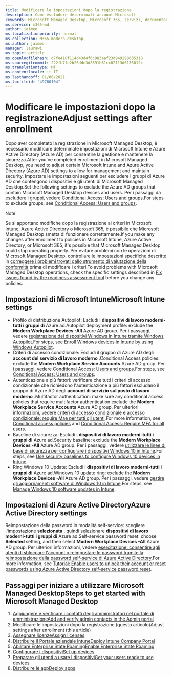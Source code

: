```yaml
---
title: Modificare le impostazioni dopo la registrazione
description: Come escludere determinati account Microsoft
keywords: Microsoft Managed Desktop, Microsoft 365, servizi, documentazione
ms.service: m365-md
author: jaimeo
ms.localizationpriority: normal
ms.collection: M365-modern-desktop
ms.author: jaimeo
manager: laurawi
ms.topic: article
ms.openlocfilehash: d7fe410f114d43d4f6c983aaf23d949298635318
ms.sourcegitcommit: 222fb7fe2b26dde3d8591b61cc02113d6135012c
ms.translationtype: MT
ms.contentlocale: it-IT
ms.lasthandoff: 01/06/2021
ms.locfileid: "49760104"
---
```

# <a name="adjust-settings-after-enrollment"></a><span data-ttu-id="f0e68-104">Modificare le impostazioni dopo la registrazione</span><span class="sxs-lookup"><span data-stu-id="f0e68-104">Adjust settings after enrollment</span></span>

<span data-ttu-id="f0e68-105">Dopo aver completato la registrazione in Microsoft Managed Desktop, è necessario modificare determinate impostazioni di Microsoft Intune e Azure Active Directory (Azure AD) per consentire la gestione e mantenere la sicurezza.</span><span class="sxs-lookup"><span data-stu-id="f0e68-105">After you've completed enrollment in Microsoft Managed Desktop, you need to adjust certain Microsoft Intune and Azure Active Directory (Azure AD) settings to allow for management and maintain security.</span></span> <span data-ttu-id="f0e68-106">Impostare le impostazioni seguenti per escludere i gruppi di Azure AD che contengono i dispositivi e gli utenti di Microsoft Managed Desktop.</span><span class="sxs-lookup"><span data-stu-id="f0e68-106">Set the following settings to exclude the Azure AD groups that contain Microsoft Managed Desktop devices and users.</span></span> <span data-ttu-id="f0e68-107">Per i passaggi da escludere i gruppi, vedere [Conditional Access: Users and groups](https://docs.microsoft.com/azure/active-directory/conditional-access/concept-conditional-access-users-groups#exclude-users).</span><span class="sxs-lookup"><span data-stu-id="f0e68-107">For steps to exclude groups, see [Conditional Access: Users and groups](https://docs.microsoft.com/azure/active-directory/conditional-access/concept-conditional-access-users-groups#exclude-users).</span></span>

> [!NOTE]
> <span data-ttu-id="f0e68-108">Se si apportano modifiche dopo la registrazione ai criteri in Microsoft Intune, Azure Active Directory o Microsoft 365, è possibile che Microsoft Managed Desktop smetta di funzionare correttamente.</span><span class="sxs-lookup"><span data-stu-id="f0e68-108">If you make any changes after enrollment to policies in Microsoft Intune, Azure Active Directory, or Microsoft 365, it's possible that Microsoft Managed Desktop could stop operating properly.</span></span> <span data-ttu-id="f0e68-109">Per evitare problemi con le operazioni di Microsoft Managed Desktop, controllare le impostazioni specifiche descritte in [correggere i problemi trovati dallo strumento di valutazione della conformità](../get-ready/readiness-assessment-fix.md) prima di modificare i criteri.</span><span class="sxs-lookup"><span data-stu-id="f0e68-109">To avoid problems with Microsoft Managed Desktop operations, check the specific settings described in [Fix issues found by the readiness assessment tool](../get-ready/readiness-assessment-fix.md) before you change any policies.</span></span>


## <a name="microsoft-intune-settings"></a><span data-ttu-id="f0e68-110">Impostazioni di Microsoft Intune</span><span class="sxs-lookup"><span data-stu-id="f0e68-110">Microsoft Intune settings</span></span>

- <span data-ttu-id="f0e68-111">Profilo di distribuzione Autopilot: Escludi i **dispositivi di lavoro moderni-tutti i gruppi di**  Azure ad.</span><span class="sxs-lookup"><span data-stu-id="f0e68-111">Autopilot deployment profile: exclude the **Modern Workplace Devices -All**  Azure AD group.</span></span> <span data-ttu-id="f0e68-112">Per i passaggi, vedere [registrazione dei dispositivi Windows in Intune tramite Windows Autopilot](https://docs.microsoft.com/mem/autopilot/enrollment-autopilot).</span><span class="sxs-lookup"><span data-stu-id="f0e68-112">For steps, see [Enroll Windows devices in Intune by using Windows Autopilot](https://docs.microsoft.com/mem/autopilot/enrollment-autopilot).</span></span>
- <span data-ttu-id="f0e68-113">Criteri di accesso condizionale: Escludi il gruppo di Azure AD degli **account del servizio di lavoro moderno** .</span><span class="sxs-lookup"><span data-stu-id="f0e68-113">Conditional Access policies: exclude the **Modern Workplace Service Accounts** Azure AD group.</span></span> <span data-ttu-id="f0e68-114">Per i passaggi, vedere [Conditional Access: Users and groups](https://docs.microsoft.com/azure/active-directory/conditional-access/concept-conditional-access-users-groups).</span><span class="sxs-lookup"><span data-stu-id="f0e68-114">For steps, see [Conditional Access: Users and groups](https://docs.microsoft.com/azure/active-directory/conditional-access/concept-conditional-access-users-groups).</span></span>
- <span data-ttu-id="f0e68-115">Autenticazione a più fattori: verificare che tutti i criteri di accesso condizionale che richiedono l'autenticazione a più fattori escludano il gruppo di Azure AD degli **account di servizio sul posto di lavoro moderno** .</span><span class="sxs-lookup"><span data-stu-id="f0e68-115">Multifactor authentication: make sure any conditional access policies that require multifactor authentication exclude the **Modern Workplace Service Accounts** Azure AD group.</span></span> <span data-ttu-id="f0e68-116">Per ulteriori informazioni, vedere [criteri di accesso condizionale](../get-ready/readiness-assessment-fix.md#conditional-access-policies) e [accesso condizionale: require Mae per tutti gli utenti](https://docs.microsoft.com/azure/active-directory/conditional-access/howto-conditional-access-policy-all-users-mfa).</span><span class="sxs-lookup"><span data-stu-id="f0e68-116">For more information, see [Conditional access policies](../get-ready/readiness-assessment-fix.md#conditional-access-policies) and [Conditional Access: Require MFA for all users](https://docs.microsoft.com/azure/active-directory/conditional-access/howto-conditional-access-policy-all-users-mfa).</span></span>
- <span data-ttu-id="f0e68-117">Baseline di sicurezza: Escludi i **dispositivi di lavoro moderni-tutti i gruppi di**  Azure ad.</span><span class="sxs-lookup"><span data-stu-id="f0e68-117">Security baseline: exclude the **Modern Workplace Devices -All**  Azure AD group.</span></span> <span data-ttu-id="f0e68-118">Per i passaggi, vedere [utilizzare le linee di base di sicurezza per configurare i dispositivi Windows 10 in Intune](https://docs.microsoft.com/mem/intune/protect/security-baselines).</span><span class="sxs-lookup"><span data-stu-id="f0e68-118">For steps, see [Use security baselines to configure Windows 10 devices in Intune](https://docs.microsoft.com/mem/intune/protect/security-baselines).</span></span>
- <span data-ttu-id="f0e68-119">Ring Windows 10 Update: Escludi i **dispositivi di lavoro moderni-tutti i gruppi di**  Azure ad.</span><span class="sxs-lookup"><span data-stu-id="f0e68-119">Windows 10 update ring: exclude the **Modern Workplace Devices -All**  Azure AD group.</span></span> <span data-ttu-id="f0e68-120">Per i passaggi, vedere [gestire gli aggiornamenti software di Windows 10 in Intune](https://docs.microsoft.com/mem/intune/protect/windows-update-for-business-configure).</span><span class="sxs-lookup"><span data-stu-id="f0e68-120">For steps, see [Manage Windows 10 software updates in Intune](https://docs.microsoft.com/mem/intune/protect/windows-update-for-business-configure).</span></span>


## <a name="azure-active-directory-settings"></a><span data-ttu-id="f0e68-121">Impostazioni di Azure Active Directory</span><span class="sxs-lookup"><span data-stu-id="f0e68-121">Azure Active Directory settings</span></span>

<span data-ttu-id="f0e68-122">Reimpostazione della password in modalità self-service: scegliere l'impostazione **selezionata** , quindi selezionare **dispositivi di lavoro moderni-tutti i gruppi di** Azure ad.</span><span class="sxs-lookup"><span data-stu-id="f0e68-122">Self-service password reset: choose **Selected** setting, and then select **Modern Workplace Devices -All** Azure AD group.</span></span> <span data-ttu-id="f0e68-123">Per ulteriori informazioni, vedere [esercitazione: consentire agli utenti di sbloccare l'account o reimpostare le password tramite la reimpostazione della password self-service di Azure Active Directory](https://docs.microsoft.com/azure/active-directory/authentication/tutorial-enable-sspr).</span><span class="sxs-lookup"><span data-stu-id="f0e68-123">For more information, see [Tutorial: Enable users to unlock their account or reset passwords using Azure Active Directory self-service password reset](https://docs.microsoft.com/azure/active-directory/authentication/tutorial-enable-sspr).</span></span>



## <a name="steps-to-get-started-with-microsoft-managed-desktop"></a><span data-ttu-id="f0e68-124">Passaggi per iniziare a utilizzare Microsoft Managed Desktop</span><span class="sxs-lookup"><span data-stu-id="f0e68-124">Steps to get started with Microsoft Managed Desktop</span></span>

1. [<span data-ttu-id="f0e68-125">Aggiungere e verificare i contatti degli amministratori nel portale di amministrazione</span><span class="sxs-lookup"><span data-stu-id="f0e68-125">Add and verify admin contacts in the Admin portal</span></span>](add-admin-contacts.md)
2. <span data-ttu-id="f0e68-126">Modificare le impostazioni dopo la registrazione (questo articolo)</span><span class="sxs-lookup"><span data-stu-id="f0e68-126">Adjust settings after enrollment (this article)</span></span>
3. [<span data-ttu-id="f0e68-127">Assegnare licenze</span><span class="sxs-lookup"><span data-stu-id="f0e68-127">Assign licenses</span></span>](assign-licenses.md)
4. [<span data-ttu-id="f0e68-128">Distribuire il Portale aziendale Intune</span><span class="sxs-lookup"><span data-stu-id="f0e68-128">Deploy Intune Company Portal</span></span>](company-portal.md)
5. [<span data-ttu-id="f0e68-129">Abilitare Enterprise State Roaming</span><span class="sxs-lookup"><span data-stu-id="f0e68-129">Enable Enterprise State Roaming</span></span>](enterprise-state-roaming.md)
6. [<span data-ttu-id="f0e68-130">Configurare i dispositivi</span><span class="sxs-lookup"><span data-stu-id="f0e68-130">Set up devices</span></span>](set-up-devices.md)
7. [<span data-ttu-id="f0e68-131">Preparare gli utenti a usare i dispositivi</span><span class="sxs-lookup"><span data-stu-id="f0e68-131">Get your users ready to use devices</span></span>](get-started-devices.md)
8. [<span data-ttu-id="f0e68-132">Distribuire le app</span><span class="sxs-lookup"><span data-stu-id="f0e68-132">Deploy apps</span></span>](deploy-apps.md)
